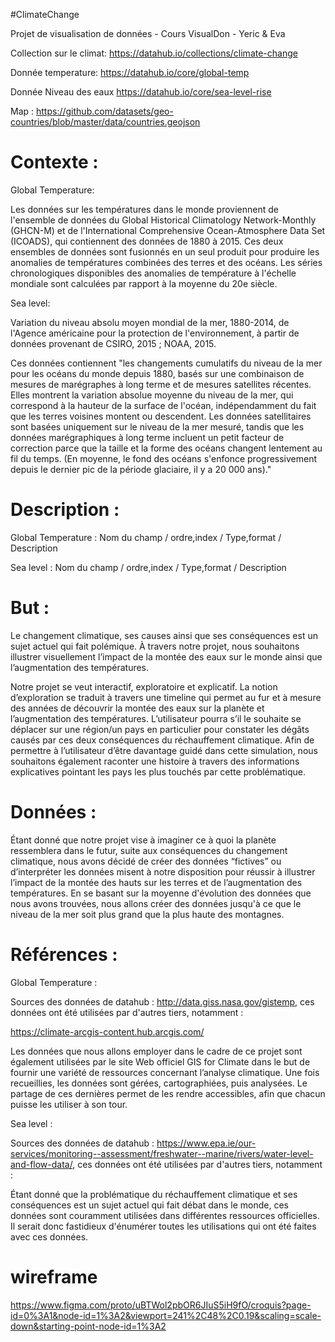 #ClimateChange

Projet de visualisation de données - Cours VisualDon - Yeric &amp; Eva

Collection sur le climat: https://datahub.io/collections/climate-change

Donnée temperature: https://datahub.io/core/global-temp

Donnée Niveau des eaux https://datahub.io/core/sea-level-rise

Map : https://github.com/datasets/geo-countries/blob/master/data/countries.geojson


# Contexte : 

Global Temperature:

Les données sur les températures dans le monde proviennent de l'ensemble de données du Global Historical Climatology Network-Monthly (GHCN-M) et de l'International Comprehensive Ocean-Atmosphere Data Set (ICOADS), qui contiennent des données de 1880 à 2015. Ces deux ensembles de données sont fusionnés en un seul produit pour produire les anomalies de températures combinées des terres et des océans. Les séries chronologiques disponibles des anomalies de température à l'échelle mondiale sont calculées par rapport à la moyenne du 20e siècle.

Sea level:

Variation du niveau absolu moyen mondial de la mer, 1880-2014, de l'Agence américaine pour la protection de l'environnement, à partir de données provenant de CSIRO, 2015 ; NOAA, 2015.

Ces données contiennent "les changements cumulatifs du niveau de la mer pour les océans du monde depuis 1880, basés sur une combinaison de mesures de marégraphes à long terme et de mesures satellites récentes. Elles montrent la variation absolue moyenne du niveau de la mer, qui correspond à la hauteur de la surface de l'océan, indépendamment du fait que les terres voisines montent ou descendent. Les données satellitaires sont basées uniquement sur le niveau de la mer mesuré, tandis que les données marégraphiques à long terme incluent un petit facteur de correction parce que la taille et la forme des océans changent lentement au fil du temps. (En moyenne, le fond des océans s'enfonce progressivement depuis le dernier pic de la période glaciaire, il y a 20 000 ans)."
# Description : 

Global Temperature :
Nom du champ / ordre,index / Type,format / Description

Sea level :
Nom du champ / ordre,index / Type,format / Description

# But : 
Le changement climatique, ses causes ainsi que ses conséquences est un sujet actuel qui fait polémique. À travers notre projet, nous souhaitons illustrer visuellement l’impact de la montée des eaux sur le monde ainsi que l’augmentation des températures.

Notre projet se veut interactif, exploratoire et explicatif. La notion d’exploration se traduit à travers une timeline qui permet au fur et à mesure des années de découvrir la montée des eaux sur la planète et l’augmentation des températures. L’utilisateur pourra s’il le souhaite se déplacer sur une région/un pays en particulier pour constater les dégâts causés par ces deux conséquences du réchauffement climatique. Afin de permettre à l’utilisateur d’être davantage guidé dans cette simulation, nous souhaitons également raconter une histoire à travers des informations explicatives pointant les pays les plus touchés par cette problématique.
# Données : 
Étant donné que notre projet vise à imaginer ce à quoi la planète ressemblera dans le futur, suite aux conséquences du changement climatique, nous avons décidé de créer des données “fictives” ou d’interpréter les données misent à notre disposition pour réussir à illustrer l’impact de la montée des hauts sur les terres et de l’augmentation des températures. En se basant sur la moyenne d'évolution des données que nous avons trouvées, nous allons créer des données jusqu'à ce que le niveau de la mer soit plus grand que la plus haute des montagnes.

# Références :
Global Temperature :

Sources des données de datahub : http://data.giss.nasa.gov/gistemp, ces données ont été utilisées par d'autres tiers, notamment :

https://climate-arcgis-content.hub.arcgis.com/

Les données que nous allons employer dans le cadre de ce projet sont également utilisées par le site Web officiel GIS for Climate dans le but de fournir une variété de ressources concernant l’analyse climatique. Une fois recueillies, les données sont gérées, cartographiées, puis analysées. Le partage de ces dernières permet de les rendre accessibles, afin que chacun puisse les utiliser à son tour.

Sea level :

Sources des données de datahub : https://www.epa.ie/our-services/monitoring--assessment/freshwater--marine/rivers/water-level-and-flow-data/, ces données ont été utilisées par d'autres tiers, notamment  :

Étant donné que la problématique du réchauffement climatique et ses conséquences est un sujet actuel qui fait débat dans le monde, ces données sont couramment utilisées dans différentes ressources officielles. Il serait donc fastidieux d'énumérer toutes les utilisations qui ont été faites avec ces données.

 
 
 
 
 
 
 # wireframe
 
 https://www.figma.com/proto/uBTWol2pbOR6JIuS5iH9fO/croquis?page-id=0%3A1&node-id=1%3A2&viewport=241%2C48%2C0.19&scaling=scale-down&starting-point-node-id=1%3A2
